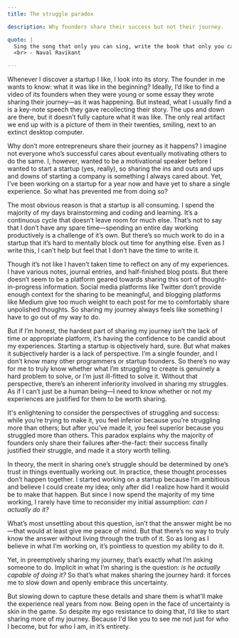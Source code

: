```yaml
---
title: The struggle paradox

description: Why founders share their success but not their journey.

quote: |
  Sing the song that only you can sing, write the book that only you can write, build the product that only you can build... live the life that only you can live. 
  <br> - Naval Ravikant

---
```


Whenever I discover a startup I like, I look into its story. The founder in me wants to know: what it was like in the beginning?  Ideally, I’d like to find a video of its founders when they were young or some essay they wrote sharing their journey—as it was happening. But instead, what I usually find a is a key-note speech they gave recollecting their story. The ups and down are there, but it doesn’t fully capture what it was like. The only real artifact we end up with is a picture of them in their twenties, smiling, next to an extinct desktop computer.

Why don’t more entrepreneurs share their journey as it happens? I imagine not everyone who’s successful cares about eventually motivating others to do the same. I, however, wanted to be a motivational speaker before I wanted to start a startup (yes, really), so sharing the ins and outs and ups and downs of starting a company is something I always cared about. Yet, I’ve been working on a startup for a year now and have yet to share a single experience. So what has prevented me from doing so?

The most obvious reason is that a startup is all consuming. I spend the majority of my days brainstorming and coding and learning. It’s a continuous cycle that doesn’t leave room for much else. That’s not to say that I don’t have any spare time—spending an entire day working productively is a challenge of it’s own. But there’s so much work to do in a startup that it’s hard to mentally block out time for anything else. Even as I write this, I can’t help but feel that I don’t have the time to write it.

Though it’s not like I haven’t taken time to reflect on any of my experiences. I have various notes, journal entries, and half-finished blog posts. But there doesn’t seem to be a platform geared towards sharing this sort of thought-in-progress information. Social media platforms like Twitter don’t provide enough context for the sharing to be meaningful, and blogging platforms like Medium give too much weight to each post for me to comfortably share unpolished thoughts. So sharing my journey always feels like something I have to go out of my way to do.

But if I’m honest, the hardest part of sharing my journey isn’t the lack of time or appropriate platform, it’s having the confidence to be candid about my experiences. Starting a startup is objectively hard, sure. But what makes it subjectively harder is a lack of perspective. I’m a single founder, and I don’t know many other programmers or startup founders. So there’s no way for me to truly know whether what I’m struggling to create is genuinely a hard problem to solve, or I’m just ill-fitted to solve it. Without that perspective, there’s an inherent inferiority involved in sharing my struggles. As if I can’t just be a human being—I need to know whether or not my experiences are justified for them to be worth sharing. 

It's enlightening to consider the perspectives of struggling and success: while you’re trying to make it, you feel inferior because you're struggling more than others; but after you’ve made it, you feel superior because you struggled more than others. This paradox explains why the majority of founders only share their failures after-the-fact: their success finally justified their struggle, and made it a story worth telling.

In theory, the merit in sharing one’s struggle should be determined by one’s trust in things eventually working out. In practice, these thought processes don’t happen together. I started working on a startup because I’m ambitious and believe I could create my idea; only after did I realize how hard it would be to make that happen. But since I now spend the majority of my time working, I rarely have time to reconsider my initial assumption: *can I actually do it?*

What’s most unsettling about this question, isn’t that the answer might be no—that would at least give me peace of mind. But that there’s no way to truly know the answer without living through the truth of it. So as long as I believe in what I’m working on, it’s pointless to question my ability to do it.

Yet, in preemptively sharing my journey, that’s exactly what I’m asking someone to do. Implicit in what I’m sharing is the question: *is he actually capable of doing it?* So that’s what makes sharing the journey hard: it forces me to slow down and openly embrace this uncertainty. 

But slowing down to capture these details and share them is what'll make the experience real years from now. Being open in the face of uncertainty is skin in the game. So despite my ego resistance to doing that, I’d like to start sharing more of my journey. Because I'd like you to see me not just for who I become, but for who I am, in it’s entirety. 

